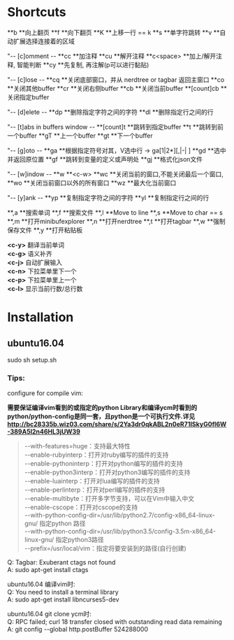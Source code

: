 
# Shortcuts  

**b **向上翻页
**f **向下翻页
**K **上移一行 == k
**s **单字符跳转
**v **自动扩展选择连接着的区域

"-- [c]omment --
**cc **加注释
**cu **解开注释
**c\<space\> **加上/解开注释, 智能判断
**cy **先复制, 再注解(p可以进行黏贴)

"-- [c]lose --
**cq **关闭底部窗口，并从 nerdtree or tagbar 返回主窗口
**co **关闭其他buffer
**cr **关闭右侧buffer
**cb **关闭当前buffer
**[count]cb **关闭指定buffer

"-- [d]elete --
**dp **删除指定字符之间的字符
**dl **删除指定行之间的行

"-- [t]abs in buffers window --
**[count]t **跳转到指定buffer
**t **跳转到前一个buffer
**gT **上一个buffer
**gt **下一个buffer

"-- [g]oto --
**ga **根据指定符号对其，V选中行 -> ga[1|2\*][,|-| ]
**gd **选中并返回原位置
**gf **跳转到变量的定义或声明处
**gj **格式化json文件

"-- [w]indow --
**w **\<c-w\>
**wc **关闭当前的窗口,不能关闭最后一个窗口, 
**wo **关闭当前窗口以外的所有窗口
**wz **最大化当前窗口

"-- [y]ank --
**yp **复制指定字符之间的字符
**yl **复制指定行之间的行

**,a **搜索单词
**,f **搜索文件
**,l **Move to line
**,s **Move to char == s
**,m **打开minibufexplorer
**,n **打开nerdtree
**,t **打开tagbar
**,w **强制保存文件
**,y **打开粘贴板

**\<c-y\>** 翻译当前单词  
**\<c-g\>** 语义补齐  
**\<c-j\>** 自动扩展输入  
**\<c-n\>** 下拉菜单里下一个  
**\<c-p\>** 下拉菜单里上一个  
**\<c-l\>** 显示当前行数/总行数

# Installation   

## ubuntu16.04  
sudo sh setup.sh  

### Tips:  

configure for compile vim:  

**需要保证编译vim看到的或指定的python Library和编译ycm时看到的python/python-config是同一套，且python是一个可执行文件.详见 http://bc28335b.wiz03.com/share/s/2Ya3dr0qkABL2n0eR71ISkyG0fl6W-389A5l2n46HL3jUW39**

> --with-features=huge：支持最大特性  
> --enable-rubyinterp：打开对ruby编写的插件的支持  
> --enable-pythoninterp：打开对python编写的插件的支持  
> --enable-python3interp：打开对python3编写的插件的支持  
> --enable-luainterp：打开对lua编写的插件的支持  
> --enable-perlinterp：打开对perl编写的插件的支持  
> --enable-multibyte：打开多字节支持，可以在Vim中输入中文  
> --enable-cscope：打开对cscope的支持  
> --with-python-config-dir=/usr/lib/python2.7/config-x86_64-linux-gnu/ 指定python 路径  
> --with-python-config-dir=/usr/lib/python3.5/config-3.5m-x86_64-linux-gnu/ 指定python3路径  
> --prefix=/usr/local/vim：指定将要安装到的路径(自行创建)  

Q: Tagbar: Exuberant ctags not found  
A: sudo apt-get install ctags  

ubuntu16.04 编译vim时:  
Q: You need to install a terminal library  
A: sudo apt-get install libncurses5-dev  

ubuntu16.04 git clone ycm时:  
Q: RPC failed; curl 18 transfer closed with outstanding read data remaining  
A: git config --global http.postBuffer 524288000  


